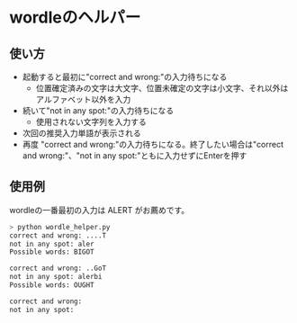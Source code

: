 # wordleのヘルパー

## 使い方

* 起動すると最初に"correct and wrong:"の入力待ちになる
  * 位置確定済みの文字は大文字、位置未確定の文字は小文字、それ以外はアルファベット以外を入力
* 続いて"not in any spot:"の入力待ちになる
  * 使用されない文字列を入力する
* 次回の推奨入力単語が表示される
* 再度 "correct and wrong:"の入力待ちになる。終了したい場合は"correct and wrong:"、"not in any spot:"ともに入力せずにEnterを押す

## 使用例

wordleの一番最初の入力は ALERT がお薦めです。

```sh
> python wordle_helper.py
correct and wrong: ....T
not in any spot: aler
Possible words: BIGOT

correct and wrong: ..GoT
not in any spot: alerbi
Possible words: OUGHT

correct and wrong:
not in any spot: 
```
